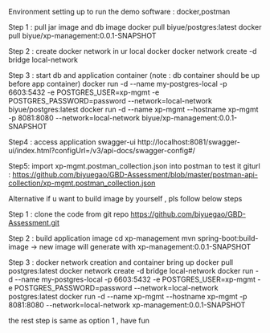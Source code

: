 Environment setting up to run the demo
   software : docker,postman

Step 1 : pull jar image and db image 
docker pull biyue/postgres:latest
docker pull biyue/xp-management:0.0.1-SNAPSHOT 

Step 2 : create docker network in ur local docker
docker network create -d bridge local-network

Step 3 : start db and application container (note : db container should be up before app container)
docker run -d --name my-postgres-local -p 6603:5432 -e POSTGRES_USER=xp-mgmt -e POSTGRES_PASSWORD=password --network=local-network biyue/postgres:latest
docker run -d --name xp-mgmt --hostname xp-mgmt -p 8081:8080 --network=local-network biyue/xp-management:0.0.1-SNAPSHOT
   
Step4 : access application swagger-ui
http://localhost:8081/swagger-ui/index.html?configUrl=/v3/api-docs/swagger-config#/

Step5: import xp-mgmt.postman_collection.json into postman to test it
giturl : https://github.com/biyuegao/GBD-Assessment/blob/master/postman-api-collection/xp-mgmt.postman_collection.json


Alternative if u want to build image by yourself , pls follow below steps 

Step 1 : clone the code from git repo
https://github.com/biyuegao/GBD-Assessment.git

Step 2 : build application image
cd xp-management
mvn spring-boot:build-image -> new image will generate with xp-management:0.0.1-SNAPSHOT

Step 3 : docker network creation and container bring up
docker pull postgres:latest
docker network create -d bridge local-network
docker run -d --name my-postgres-local -p 6603:5432 -e POSTGRES_USER=xp-mgmt -e POSTGRES_PASSWORD=password --network=local-network postgres:latest
docker run -d --name xp-mgmt --hostname xp-mgmt -p 8081:8080 --network=local-network xp-management:0.0.1-SNAPSHOT

the rest step is same as option 1 , have fun 